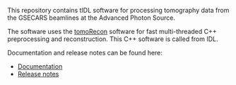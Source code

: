This repository contains tIDL software for processing tomography data from the GSECARS
beamlines at the Advanced Photon Source.

The software uses the [tomoRecon](https://github.com/CARS-UChicago/tomoRecon) software for fast 
multi-threaded C++ preprocessing and reconstruction.  This C++ software is called from IDL.

Documentation and release notes can be found here:
- [Documentation](cars-uchicago.github.io/IDL_Tomography)
- [Release notes](RELEASE.md)
